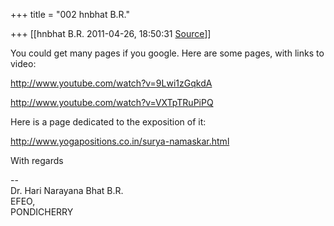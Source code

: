 +++
title = "002 hnbhat B.R."

+++
[[hnbhat B.R.	2011-04-26, 18:50:31 [Source](https://groups.google.com/g/samskrita/c/EekCiruid90)]]



You could get many pages if you google. Here are some pages, with links to video:

  

<http://www.youtube.com/watch?v=9Lwi1zGqkdA>

  

<http://www.youtube.com/watch?v=VXTpTRuPiPQ>

  

Here is a page dedicated to the exposition of it:

  

<http://www.yogapositions.co.in/surya-namaskar.html>

  

With regards

  
--  
Dr. Hari Narayana Bhat B.R.  
EFEO,  
PONDICHERRY  

